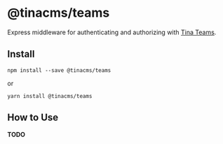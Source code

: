 # @tinacms/teams

Express middleware for authenticating and authorizing with [Tina Teams](https://tinacms.org/teams/).

## Install

```
npm install --save @tinacms/teams
```

or

```
yarn install @tinacms/teams
```

## How to Use

**TODO**
